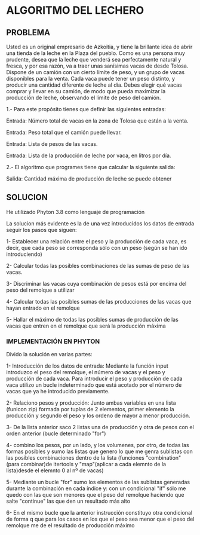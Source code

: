 # ALGORITMO DEL LECHERO
## PROBLEMA

Usted es un original empresario de Azkoitia, y tiene la brillante idea de abrir una tienda de la leche en la
Plaza del pueblo. Como es una persona muy prudente, desea que la leche que venderá sea
perfectamente natural y fresca, y por esa razón, va a traer unas sanísimas vacas de desde Tolosa.
Dispone de un camión con un cierto límite de peso, y un grupo de vacas disponibles para la venta. Cada
vaca puede tener un peso distinto, y producir una cantidad diferente de leche al día.
Debes elegir qué vacas comprar y llevar en su camión, de modo que pueda maximizar la producción de
leche, observando el límite de peso del camión.

1.- Para este propósito tienes que definir las siguientes entradas:

Entrada: Número total de vacas en la zona de Tolosa que están a la venta.

Entrada: Peso total que el camión puede llevar.

Entrada: Lista de pesos de las vacas.

Entrada: Lista de la producción de leche por vaca, en litros por día.

2.- El algoritmo que programes tiene que calcular la siguiente salida:

Salida: Cantidad máxima de producción de leche se puede obtener

## SOLUCION

He utilizado Phyton 3.8 como lenguaje de programación

La solucion más evidente es la de una vez introducidos los datos de entrada seguir los pasos que siguen:

1- Establecer una relación entre el peso y la producción de cada vaca, es decir, que cada peso se corresponda sólo con un peso (según se han ido introduciendo)

2- Calcular todas las posibles combinaciones de las sumas de peso de las vacas.

3- Discriminar las vacas cuya combinación de pesos está por encima del peso del remolque a utilizar 

4- Calcular todas las posibles sumas de las producciones de las vacas que hayan entrado en el remolque

5- Hallar el máximo de todas las posibles sumas de producción de las vacas que entren en el remolque que será la producción máxima


### IMPLEMENTACIÓN EN PHYTON


Divido la solución en varias partes:

1- Introducción de los datos de entrada: 
    Mediante la función input introduzco el peso del remolque, el número de vacas y el peso y producción de cada vaca.
    Para introducir el peso y producción de cada vaca utilizo un bucle indeterminado que está acotado por el número de vacas que ya he introducido previamente.
    
2- Relaciono pesos y producción:
    Junto ambas variables en una lista (funicon zip) formada por tuplas de 2 elementos, primer elemento la producción y segundo el peso y los ordeno de mayor a menor producción.
    
3- De la lista anterior saco 2 listas una de producción y otra de pesos con el orden anterior (bucle determinado "for")

4- combino los pesos, por un lado, y los volumenes, por otro, de todas las formas posibles y sumo las listas que genero lo que me genra sublistas con las posibles combinaciones
dentro de la lista (funciones "combination" (para combinar)de itertools y "map"(aplicar a cada elemnto de la lista)desde el elemnto 0 al nº de vacas)

5- Mediante un bucle "for" sumo los elementos de las sublistas generadas durante la combinación en cada índice y:
    con un condicional "if" sólo me quedo con las que son menores que el peso del remolque haciendo que salte "continue" las que den un resultado más alto
    
6- En el mismo bucle que la anterior instrucción constituyo otra condicional de forma q que para los casos en los que el peso sea menor que el peso del remolque me de el 
resultado de producción máximo

